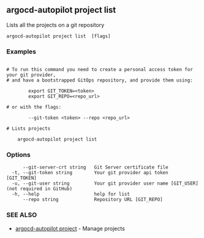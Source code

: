 ## argocd-autopilot project list

Lists all the projects on a git repository

```
argocd-autopilot project list  [flags]
```

### Examples

```

# To run this command you need to create a personal access token for your git provider,
# and have a bootstrapped GitOps repository, and provide them using:

        export GIT_TOKEN=<token>
        export GIT_REPO=<repo_url>

# or with the flags:

        --git-token <token> --repo <repo_url>

# Lists projects

    argocd-autopilot project list

```

### Options

```
      --git-server-crt string   Git Server certificate file
  -t, --git-token string        Your git provider api token [GIT_TOKEN]
  -u, --git-user string         Your git provider user name [GIT_USER] (not required in GitHub)
  -h, --help                    help for list
      --repo string             Repository URL [GIT_REPO]
```

### SEE ALSO

* [argocd-autopilot project](argocd-autopilot_project.md)	 - Manage projects

